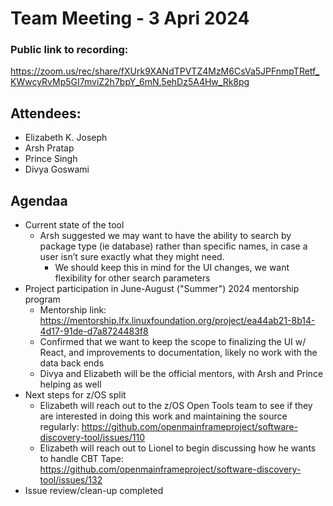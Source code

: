 # Team Meeting - 3 Apri 2024

### Public link to recording:
https://zoom.us/rec/share/fXUrk9XANdTPVTZ4MzM6CsVa5JPFnmpTRetf_KWwcyRvMp5GI7mviZ2h7bpY_6mN.5ehDz5A4Hw_Rk8pg

## Attendees:

 - Elizabeth K. Joseph
 - Arsh Pratap
 - Prince Singh
 - Divya Goswami

## Agendaa
 - Current state of the tool
   - Arsh suggested we may want to have the ability to search by package type (ie database) rather than specific names, in case a user isn’t sure exactly what they might need.
     - We should keep this in mind for the UI changes, we want flexibility for other search parameters
 - Project participation in June-August ("Summer") 2024 mentorship program
   - Mentorship link: https://mentorship.lfx.linuxfoundation.org/project/ea44ab21-8b14-4d17-91de-d7a8724483f8
   - Confirmed that we want to keep the scope to finalizing the UI w/ React, and improvements to documentation, likely no work with the data back ends
   - Divya and Elizabeth will be the official mentors, with Arsh and Prince helping as well
 - Next steps for z/OS split
   - Elizabeth will reach out to the z/OS Open Tools team to see if they are interested in doing this work and maintaining the source regularly: https://github.com/openmainframeproject/software-discovery-tool/issues/110
   - Elizabeth will reach out to Lionel to begin discussing how he wants to handle CBT Tape: https://github.com/openmainframeproject/software-discovery-tool/issues/132
 - Issue review/clean-up completed
